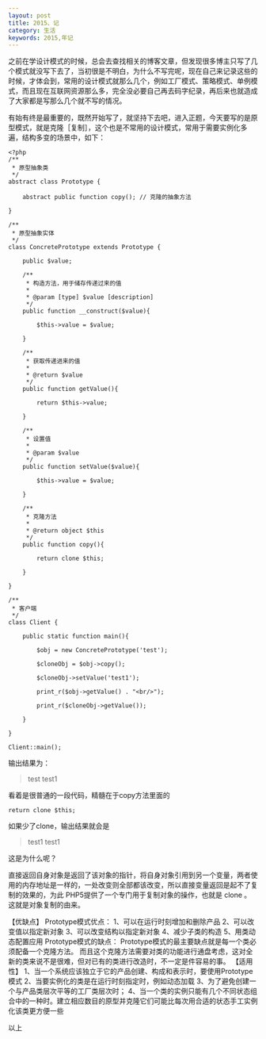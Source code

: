 ```yaml
---
layout: post
title: 2015、记
category: 生活
keywords: 2015,年记
---
```


之前在学设计模式的时候，总会去查找相关的博客文章，但发现很多博主只写了几个模式就没写下去了，当初很是不明白，为什么不写完呢，现在自己来记录这些的时候，才体会到，常用的设计模式就那么几个，例如工厂模式、策略模式、单例模式，而且现在互联网资源那么多，完全没必要自己再去码字纪录，再后来也就造成了大家都是写那么几个就不写的情况。

有始有终是最重要的，既然开始写了，就坚持下去吧，进入正题，今天要写的是原型模式，就是克隆［复制］，这个也是不常用的设计模式，常用于需要实例化多遍，结构多变的场景中，如下：

    <?php
    /**
     * 原型抽象类
     */
    abstract class Prototype {
        
        abstract public function copy(); // 克隆的抽象方法

    }

    /**
     * 原型抽象实体
     */
    class ConcretePrototype extends Prototype {

        public $value;

        /**
         * 构造方法，用于储存传递过来的值
         *
         * @param [type] $value [description]
         */
        public function __construct($value){

            $this->value = $value;

        }

        /**
         * 获取传递进来的值
         *
         * @return $value
         */
        public function getValue(){

            return $this->value;

        }

        /**
         * 设置值
         *
         * @param $value 
         */
        public function setValue($value){

            $this->value = $value;

        }

        /**
         * 克隆方法
         *
         * @return object $this
         */
        public function copy(){

            return clone $this;

        }

    }

    /**
     * 客户端
     */
    class Client {

        public static function main(){

            $obj = new ConcretePrototype('test');

            $cloneObj = $obj->copy();

            $cloneObj->setValue('test1');

            print_r($obj->getValue() . "<br/>");

            print_r($cloneObj->getValue());

        }

    }

    Client::main();


输出结果为：
> test
> test1

看着是很普通的一段代码，精髓在于copy方法里面的

    return clone $this;

如果少了clone，输出结果就会是
> test1
> test1

这是为什么呢？

直接返回自身对象是返回了该对象的指针，将自身对象引用到另一个变量，两者使用的内存地址是一样的，一处改变则全部都该改变，所以直接变量返回是起不了复制的效果的，为此 PHP5提供了一个专门用于复制对象的操作，也就是 clone 。这就是对象复制的由来。

【优缺点】
Prototype模式优点：
1、可以在运行时刻增加和删除产品
2、可以改变值以指定新对象
3、可以改变结构以指定新对象
4、减少子类的构造
5、用类动态配置应用
Prototype模式的缺点：
Prototype模式的最主要缺点就是每一个类必须配备一个克隆方法。
而且这个克隆方法需要对类的功能进行通盘考虑，这对全新的类来说不是很难，但对已有的类进行改造时，不一定是件容易的事。
【适用性】
1、当一个系统应该独立于它的产品创建、构成和表示时，要使用Prototype模式
2、当要实例化的类是在运行时刻指定时，例如动态加载
3、为了避免创建一个与产品类层次平等的工厂类层次时；
4、当一个类的实例只能有几个不同状态组合中的一种时。建立相应数目的原型并克隆它们可能比每次用合适的状态手工实例化该类更方便一些

以上